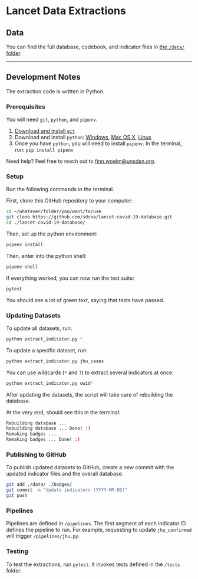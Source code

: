 # Lancet Data Extractions

## Data

You can find the full database, codebook, and indicator files in [the `/data/` folder](https://github.com/sdsna/lancet-covid-19-database/tree/master/data).

---

## Development Notes

The extraction code is written in Python.

### Prerequisites

You will need `git`, `python`, and `pipenv`.

1. [Download and install `git`](https://git-scm.com/downloads)  
1. Download and install `python`: [Windows](https://docs.python-guide.org/starting/install3/win/#install3-windows), [Mac OS X](https://docs.python-guide.org/starting/install3/osx/#install3-osx), [Linux](https://docs.python-guide.org/starting/install3/linux/#install3-linux)
1. Once you have `python`, you will need to install `pipenv`. In the terminal, run: `pip install pipenv`

Need help? Feel free to reach out to finn.woelm@unsdsn.org.

### Setup

Run the following commands in the terminal.

First, clone this GitHub repository to your computer:

```bash
cd ~/whatever/folder/you/want/to/use
git clone https://github.com/sdsna/lancet-covid-19-database.git
cd ./lancet-covid-19-database/
```

Then, set up the python environment:

```bash
pipenv install
```

Then, enter into the python shell:

```bash
pipenv shell
```

If everything worked, you can now run the test suite:

```bash
pytest
```

You should see a lot of green text, saying that tests have passed.

### Updating Datasets

To update all datasets, run:

```bash
python extract_indicator.py *
```

To update a specific dataset, run:

```bash
python extract_indicator.py jhu_cases
```

You can use wildcards (`*` and `?`) to extract several indicators at once:

```bash
python extract_indicator.py owid*
```

After updating the datasets, the script will take care of rebuilding the database.

At the very end, should see this in the terminal:

```bash
Rebuilding database ...
Rebuilding database ... Done! :)
Remaking badges ...
Remaking badges ... Done! :)
```

### Publishing to GitHub

To publish updated datasets to GitHub, create a new commit with the updated indicator files and the overall database.

```bash
git add ./data/ ./badges/
git commit -m "Update indicators (YYYY-MM-DD)"
git push
```

### Pipelines

Pipelines are defined in `/pipelines`. The first segment of each indicator ID defines the pipeline to run. For example, requesting to update `jhu_confirmed` will trigger `/pipelines/jhu.py`.

### Testing

To test the extractions, run `pytest`. It invokes tests defined in the
`/tests` folder.
